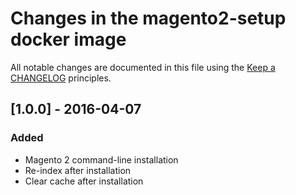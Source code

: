 # Changes in the magento2-setup docker image

All notable changes are documented in this file using the [Keep a CHANGELOG](http://keepachangelog.com/) principles.

## [1.0.0] - 2016-04-07

### Added

* Magento 2 command-line installation
* Re-index after installation
* Clear cache after installation
